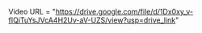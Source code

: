 Video URL = "https://drive.google.com/file/d/1Dx0xy_v-fIQiTuYsJVcA4H2Uv-aV-UZS/view?usp=drive_link"
